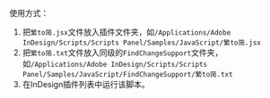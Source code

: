 使用方式：
1. 把`繁to简.jsx`文件放入插件文件夹，如`/Applications/Adobe InDesign/Scripts/Scripts Panel/Samples/JavaScript/繁to简.jsx`
2. 把`繁to简.txt`文件放入同级的`FindChangeSupport`文件夹，如`/Applications/Adobe InDesign/Scripts/Scripts Panel/Samples/JavaScript/FindChangeSupport/繁to简.txt`
3. 在InDesign插件列表中运行该脚本。
